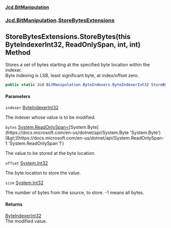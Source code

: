 #### [Jcd.BitManipulation](index.md 'index')
### [Jcd.BitManipulation](Jcd.BitManipulation.md 'Jcd.BitManipulation').[StoreBytesExtensions](Jcd.BitManipulation.StoreBytesExtensions.md 'Jcd.BitManipulation.StoreBytesExtensions')

## StoreBytesExtensions.StoreBytes(this ByteIndexerInt32, ReadOnlySpan<byte>, int, int) Method

Stores a set of bytes starting at the specified byte location within the indexer.  
Byte indexing is LSB, least significant byte, at index/offset zero.

```csharp
public static Jcd.BitManipulation.ByteIndexers.ByteIndexerInt32 StoreBytes(this Jcd.BitManipulation.ByteIndexers.ByteIndexerInt32 indexer, System.ReadOnlySpan<byte> bytes, int offset, int size=-1);
```
#### Parameters

<a name='Jcd.BitManipulation.StoreBytesExtensions.StoreBytes(thisJcd.BitManipulation.ByteIndexers.ByteIndexerInt32,System.ReadOnlySpan_byte_,int,int).indexer'></a>

`indexer` [ByteIndexerInt32](Jcd.BitManipulation.ByteIndexers.ByteIndexerInt32.md 'Jcd.BitManipulation.ByteIndexers.ByteIndexerInt32')

The indexer whose value is to be modified.

<a name='Jcd.BitManipulation.StoreBytesExtensions.StoreBytes(thisJcd.BitManipulation.ByteIndexers.ByteIndexerInt32,System.ReadOnlySpan_byte_,int,int).bytes'></a>

`bytes` [System.ReadOnlySpan&lt;](https://docs.microsoft.com/en-us/dotnet/api/System.ReadOnlySpan-1 'System.ReadOnlySpan`1')[System.Byte](https://docs.microsoft.com/en-us/dotnet/api/System.Byte 'System.Byte')[&gt;](https://docs.microsoft.com/en-us/dotnet/api/System.ReadOnlySpan-1 'System.ReadOnlySpan`1')

The value to be stored at the byte location.

<a name='Jcd.BitManipulation.StoreBytesExtensions.StoreBytes(thisJcd.BitManipulation.ByteIndexers.ByteIndexerInt32,System.ReadOnlySpan_byte_,int,int).offset'></a>

`offset` [System.Int32](https://docs.microsoft.com/en-us/dotnet/api/System.Int32 'System.Int32')

The byte location to store the value.

<a name='Jcd.BitManipulation.StoreBytesExtensions.StoreBytes(thisJcd.BitManipulation.ByteIndexers.ByteIndexerInt32,System.ReadOnlySpan_byte_,int,int).size'></a>

`size` [System.Int32](https://docs.microsoft.com/en-us/dotnet/api/System.Int32 'System.Int32')

The number of bytes from the source, to store. -1 means all bytes.

#### Returns
[ByteIndexerInt32](Jcd.BitManipulation.ByteIndexers.ByteIndexerInt32.md 'Jcd.BitManipulation.ByteIndexers.ByteIndexerInt32')  
The modified value.